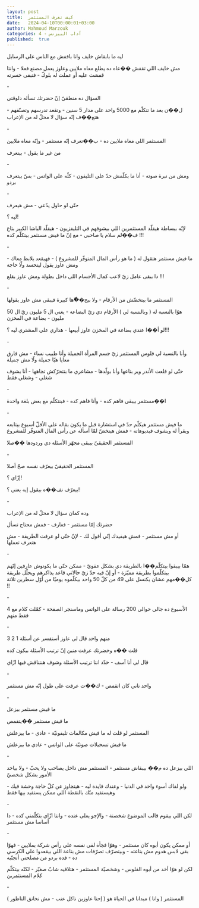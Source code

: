 ```yaml
---
layout: post
title:  كيف تعرف المستثمر
date:   2024-04-10T00:00:01+03:00
author: Mahmoud Marzouk
categories: 4 - آداب البيزنس
published:  true
---
```

ليه ما بابقاش خايف وانا باقفش مع الناس على الرسايل

مش خايف اللي تقفش ��عاه ده يطلع معاه ملايين وعاوز يعمل مصنع فعلا - وانتا
قفشت عليه أو عملت له بلوكّ - فتبقى خسرته

\-

السؤال ده منطقيّ إنّ حضرتك تسأله دلوقتي

ل��ن بعد ما تتكلّم مع 5000 واحد على مدار 5 سنين - وتقعد تدرسهم وتصنّفهم -
هتع��ف إنّه سؤال لا محلّ له من الإعراب

\-

المستثمر اللي معاه ملايين ده - ب��تعرف إنّه مستثمر - وإنّه معاه
ملايين

من غير ما يقول - بيتعرف

\-

ومش من نبرة صوته - أنا ما بكلّمش حدّ على التليفون - كلّه على الواتس - بسّ
بيتعرف بردو

\-

حتّى لو حاول يدّعي - مش هيعرف

ليه ؟!

لإنّه ببساطة هيقلّد المستثمرين اللي بيشوفهم في التليفزيون - هيقلّد الباشا
الكبير بتاع ف��لم سلام يا صاحبي - مع إنّ ما فيش مستثمر بيتكلّم
كده !!!

\-

ما فيش مستثمر هتقول له ( ما هو رأس المال المتوفّر للمشروع ) - فهيقعد
يلابط معاك - ومش عاوز يقول ليتحسد ولّا حاجة

دا يبقى عامل زيّ لاعب كمال الأجسام اللي داخل بطولة ومش عاوز
يقلع !!!

\-

المستثمر ما بيتخضّش من الأرقام - ولا بيح��ّها كبيرة فيبقى مش عاوز
يقولها

هوّا بالنسبة له ( وبالنسبة لي ) الأرقام دي زيّ البضاعة - يعني ال 5 مليون
زيّ ال 50 مليون - بضاعة في المخزن

لو أ��ا عندي بضاعة في المخزن عاوز أبيعها - هداري على المشتري ليه
؟!!!

\-

وأنا بالنسبة لي فلوس المستثمر زيّ جسم المرأة الجميلة وأنا طبيب نساء - مش
فارق معايا هيّا جميلة ولّا مش جميلة

حتّى لو قلعت الأندر وير بتاعها وأنا بولّدها - مشاعري ما بتتحرّكش تجاهها -
أنا بشوف شغلي - وشغلي فقط

\-

ا��مستثمر بيبقى فاهم كده - وأنا فاهم كده - فبنتكلّم مع بعض بلغة
واحدة

\-

ما فيش مستثمر هيكلّم حدّ في استشارة قبل ما يكون بقاله على الأقلّ أسبوع
بيتابعه ويقرأ له ويشوف فيديوهاته - فمش هيتخضّ لمّا أسأله عن رأس المال
المتوفّر للمشروع

المستثمر الحقيقيّ بيبقى مجهّز الأسئلة دي وردودها ��صلا

\-

المستثمر الحقيقيّ بيعرّف نفسه صحّ أصلا

إزّاي ؟!

بيعرّف نف��ه بيقول إيه يعني ؟!

\-

وده كمان سؤال لا محلّ له من الإعراب

حضرتك إمّا مستثمر - فعارف - فمش محتاج تسأل

أو مش مستثمر - فمش هيفيدك إنّي أقول لك - لإنّ حتّى لو عرفت الطريقة - مش
هتعرف تعملها

\-

همّا بيبقوا بيتكلّم��ا بالطريقة دي بشكل عفويّ - ممكن حتّى ما يكونوش عارفين
إنّهم بيتكلّموا بطريقة مميّزة - أو إنّ فيه حدّ زيّ حالاتي قاعد يذاكرهم ويحلّل
طريقة كل��مهم عشان يكنسل على 49 من كلّ 50 واحد بيكلّموه يوميّا من أوّل سطرين
تلاتة !!

\-

الأسبوع ده جالي حوالي 200 رسالة على الواتس وماسنجر الصفحة - كمّلت كلام
مع 4 فقط منهم

\-

منهم واحد قال لي عاوز أستفسر عن أسئلة 1 2 3

قلت ��ه وحضرتك عرفت منين إنّ ترتيب الأسئلة بيكون كده

قال لي أنا آسف - حدّد انتا ترتيب الأسئلة وشوف هنتناقش فيها
ازّاي

\-

واحد تاني كان اتقمص - ك��ت عرفت على طول إنّه مش مستثمر

\-

ما فيش مستثمر بيزعل

ما فيش مستثمر ��يتقمص

المستثمر لو قلت له ما فيش مكالمات تليفونيّة - عادي - ما
بيزعلش

ما فيش تسجيلات صوتيّة على الواتس - عادي ما بيزعلش

\-

اللي بيزعل ده م�� بيبقاش مستثمر - المستثمر مش داخل يصاحب ولا يحبّ - ولا
بياخد الأمور بشكل شخصيّ

ولو لقاك أسوء واحد في الدنيا - وعندك فايدة ليه - هيتجاوز عن كلّ حاجة
وحشة فيك - وهيستفيد منّك بالنقطة اللي ممكن يستفيد بيها فقط

\-

لكن اللي بيقوم قالب الموضوع شخصنة - والإجو يعلى عنده - وانتا ازّاي
بتكلّمني كده - دا أساسا مش مستثمر

\-

أو ممكن يكون أبوه كان مستثمر - وهوّا فجأة لقى نفسه على رأس شركة
بملايين - فهوّا بقى لابس هدوم مش بتاعته - وبيتصرّف تصرّفات مش بتاعة اللي
بيقعدوا على الكرسي ده - فده بردو من مصلحتي أتجنّبه

لكن لو هوّا أخد من أبوه الفلوس - وشخصيّة المستثمر - هتلاقيه شابّ صغيّر -
لكنّه بيتكلّم كلام المستثمرين

\-

المستثمر ( وانا ) مبدانا في الحياة هو ( إحنا عاوزين ناكل عنب - مش نخانق
الناطور )
